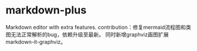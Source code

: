 # markdown-plus
Markdown editor with extra features. contribution：修复mermaid流程图和类图无法正常解析的bug，依赖升级至最新。 同时新增graphviz画图扩展 markdown-it-graphviz。
